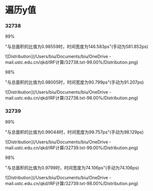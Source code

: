 # 遍历y值

### 32738

99%

"与总面积的比值为0.98559时，时间宽度为146.583ps"(手动为581.852ps)

![Distribution](/Users/biu/Documents/biu/OneDrive - mail.ustc.edu.cn/qkd/IRF计算/32738.txt-99.00%/Distribution.png)

98%

 "与总面积的比值为0.98005时，时间宽度为90.799ps"(手动为91.207ps)

![Distribution](/Users/biu/Documents/biu/OneDrive - mail.ustc.edu.cn/qkd/IRF计算/32738.txt-98.00%/Distribution.png)

### 32739

99%

"与总面积的比值为0.99044时，时间宽度为99.757ps"(手动为98.129ps)

![Distribution](/Users/biu/Documents/biu/OneDrive - mail.ustc.edu.cn/qkd/IRF计算/32739.txt-99.00%/Distribution.png)

98%

  "与总面积的比值为0.9799时，时间宽度为74.106ps"(手动为74.106ps)

![Distribution](/Users/biu/Documents/biu/OneDrive - mail.ustc.edu.cn/qkd/IRF计算/32739.txt-98.00%/Distribution.png)
